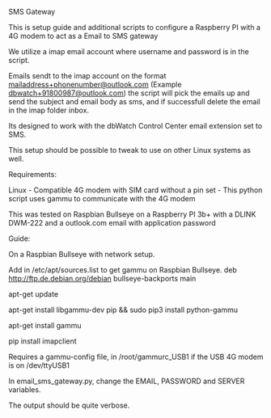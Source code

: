 SMS Gateway

This is setup guide and additional scripts to configure a Raspberry PI with a 4G modem to act as a Email to SMS gateway

We utilize a imap email account where username and password is in the script. 

Emails sendt to the imap account on the format mailaddress+phonenumber@outlook.com (Example dbwatch+91800987@outlook.com)
the script will pick the emails up and send the subject and email body as sms, and if successfull delete the email in the imap folder inbox. 

Its designed to work with the dbWatch Control Center email extension set to SMS. 

This setup should be possible to tweak to use on other Linux systems as well.

Requirements:

Linux
	- Compatible 4G modem with SIM card without a pin set
	- This python script uses gammu to communicate with the 4G modem

This was tested on Raspbian Bullseye on a Raspberry PI 3b+ with a DLINK DWM-222 and a outlook.com email with application password 

Guide:

On a Raspbian Bullseye with network setup.

Add in /etc/apt/sources.list to get gammu on Raspbian Bullseye.
deb http://ftp.de.debian.org/debian bullseye-backports main

apt-get update

apt-get install libgammu-dev pip && sudo pip3 install python-gammu

apt-get install gammu

pip install imapclient 

Requires a gammu-config file, in /root/gammurc_USB1 if the USB 4G modem is on /dev/ttyUSB1

In email_sms_gateway.py, change the EMAIL, PASSWORD and SERVER variables.

The output should be quite verbose. 


	